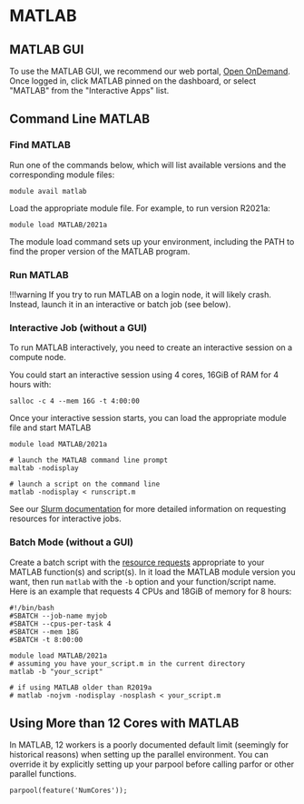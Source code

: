 # MATLAB

## MATLAB GUI

To use the MATLAB GUI, we recommend our web portal, [Open OnDemand](/clusters-at-yale/access/ood). Once logged in, click MATLAB pinned on the dashboard, or select "MATLAB" from the "Interactive Apps" list.

## Command Line MATLAB

### Find MATLAB

Run one of the commands below, which will list available versions and the corresponding module files:

```
module avail matlab
```

Load the appropriate module file. For example, to run version R2021a:

```
module load MATLAB/2021a
```

The module load command sets up your environment, including the PATH to find the proper version of the MATLAB program.

### Run MATLAB

!!!warning
    If you try to run MATLAB on a login node, it will likely crash. Instead, launch it in an interactive or batch job (see below).

### Interactive Job (without a GUI)

To run MATLAB interactively, you need to create an interactive session on a compute node.

You could start an interactive session using 4 cores, 16GiB of RAM for 4 hours with:

``` batch
salloc -c 4 --mem 16G -t 4:00:00
```

Once your interactive session starts, you can load the appropriate module file and start MATLAB

```
module load MATLAB/2021a

# launch the MATLAB command line prompt
maltab -nodisplay

# launch a script on the command line
matlab -nodisplay < runscript.m

```

See our [Slurm documentation](/clusters-at-yale/job-scheduling) for more detailed information on requesting resources for interactive jobs.

### Batch Mode (without a GUI)

Create a batch script with the [resource requests](/clusters-at-yale/job-scheduling/resource-requests) appropriate to your MATLAB function(s) and script(s). In it load the MATLAB module version you want, then run `matlab` with the `-b` option and your function/script name. Here is an example that requests 4 CPUs and 18GiB of memory for 8 hours: 

```
#!/bin/bash
#SBATCH --job-name myjob
#SBATCH --cpus-per-task 4
#SBATCH --mem 18G
#SBATCH -t 8:00:00

module load MATLAB/2021a
# assuming you have your_script.m in the current directory
matlab -b "your_script"

# if using MATLAB older than R2019a
# matlab -nojvm -nodisplay -nosplash < your_script.m

```

## Using More than 12 Cores with MATLAB

In MATLAB, 12 workers is a poorly documented default limit (seemingly for historical reasons) when setting up the parallel environment. You can override it by explicitly setting up your parpool before calling parfor or other parallel functions.

```
parpool(feature('NumCores'));
```

